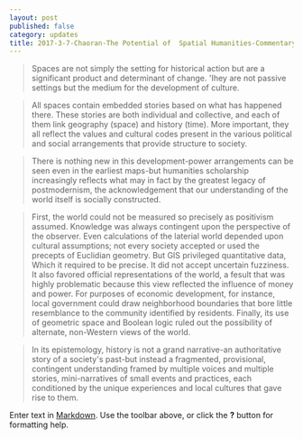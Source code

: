 ```yaml
---
layout: post
published: false
category: updates
title: 2017-3-7-Chaoran-The Potential of  Spatial Humanities-Commentary
---
```


> Spaces are not simply the setting for historical action but are a significant product and determinant of change. 'Ihey are not passive settings but the medium for the development of culture.

> All spaces contain embedded stories based on what has happened there. These stories are both individual and collective, and each of them link geography (space) and history (time). More important, they all reflect the values and cultural codes present in the various political and social arrangements that provide structure to society.

> There is nothing new in this development-power arrangements can be seen even in the earliest maps-but humanities scholarship increasingly reflects what may in fact by the greatest legacy of postmodernism, the acknowledgement that our understanding of the world itself is socially constructed.

> First, the world could not be measured so precisely as positivism assumed. Knowledge was always contingent upon the perspective of the observer. Even calculations of the laterial world depended upon cultural assumptions; not every society accepted or used the precepts of Euclidian geometry. But GIS privileged quantitative data, Which it required to be precise. It did not accept uncertain fuzziness. It also favored official representations of the world, a fesult that was highly problematic because this view reflected the influence of money and power. For purposes of economic development, for instance, local government could draw neighborhood boundaries that bore little resemblance to the community identified by residents. Finally,
its use of geometric space and Boolean logic ruled out the possibility of alternate, non-Western views of the world. 


> In its epistemology, history is not a grand narrative-an authoritative story of a society's past-but instead a fragmented, provisional, contingent understanding framed by multiple voices and multiple stories, mini-narratives of small events and practices, each conditioned by the unique experiences and local cultures that gave rise to them.













Enter text in [Markdown](http://daringfireball.net/projects/markdown/). Use the toolbar above, or click the **?** button for formatting help.
